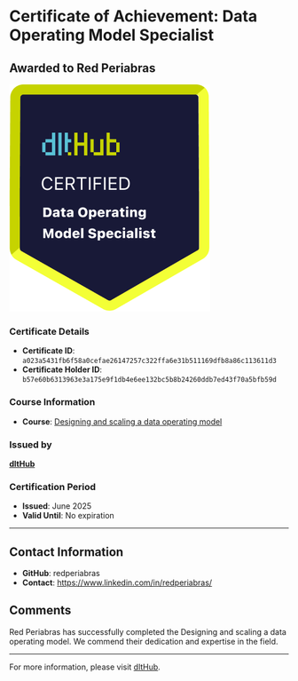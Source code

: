 
# Certificate of Achievement: Data Operating Model Specialist

## Awarded to **Red Periabras**

![Course Image](../badges/Data_Op_Model_Spec.png)

### Certificate Details
- **Certificate ID**: `a023a5431fb6f58a0cefae26147257c322ffa6e31b511169dfb8a86c113611d3`
- **Certificate Holder ID**: `b57e60b6313963e3a175e9f1db4e6ee132bc5b8b24260ddb7ed43f70a5bfb59d`

### Course Information
- **Course**: [Designing and scaling a data operating model](https://www.youtube.com/live/CMXm-7x0290)

### Issued by
[**dltHub**](https://dlthub.com/) 

### Certification Period
- **Issued**: June 2025
- **Valid Until**: No expiration

---

## Contact Information
- **GitHub**: redperiabras
- **Contact**: https://www.linkedin.com/in/redperiabras/

## Comments
Red Periabras has successfully completed the Designing and scaling a data operating model. We commend their dedication and expertise in the field.

---

For more information, please visit [dltHub](https://dlthub.com/).
    